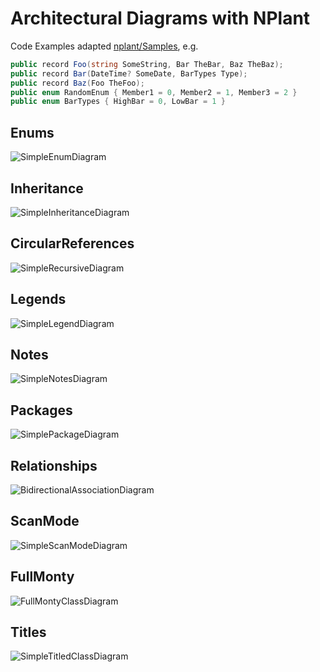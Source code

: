 # Architectural Diagrams with NPlant

Code Examples adapted [nplant/Samples](https://github.com/nplant/nplant/tree/master/Samples), e.g.

```csharp
public record Foo(string SomeString, Bar TheBar, Baz TheBaz);
public record Bar(DateTime? SomeDate, BarTypes Type);
public record Baz(Foo TheFoo);
public enum RandomEnum { Member1 = 0, Member2 = 1, Member3 = 2 }
public enum BarTypes { HighBar = 0, LowBar = 1 }
```

## Enums

![SimpleEnumDiagram](img/Hello.NPlant.Diagrams/SimpleEnumDiagram.png)

## Inheritance

![SimpleInheritanceDiagram](img/Hello.NPlant.Diagrams/SimpleInheritanceDiagram.png)

## CircularReferences

![SimpleRecursiveDiagram](img/Hello.NPlant.Diagrams/SimpleRecursiveDiagram.png)

## Legends

![SimpleLegendDiagram](img/Hello.NPlant.Diagrams/SimpleLegendDiagram.png)

## Notes

![SimpleNotesDiagram](img/Hello.NPlant.Diagrams/SimpleNotesDiagram.png)

## Packages

![SimplePackageDiagram](img/Hello.NPlant.Diagrams/SimplePackageDiagram.png)

## Relationships

![BidirectionalAssociationDiagram](img/Hello.NPlant.Diagrams/BidirectionalAssociationDiagram.png)

## ScanMode

![SimpleScanModeDiagram](img/Hello.NPlant.Diagrams/SimpleScanModeDiagram.png)

## FullMonty

![FullMontyClassDiagram](img/Hello.NPlant.Diagrams/FullMontyClassDiagram.png)

## Titles

![SimpleTitledClassDiagram](img/Hello.NPlant.Diagrams/SimpleTitledClassDiagram.png)

```

```
